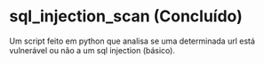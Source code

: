 # sql_injection_scan (Concluído)
Um script feito em python que analisa se uma determinada url está vulnerável ou não a um sql injection (básico).
